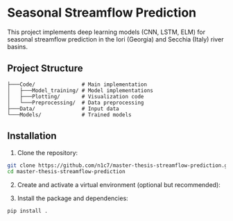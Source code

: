 # Seasonal Streamflow Prediction

This project implements deep learning models (CNN, LSTM, ELM) for seasonal streamflow prediction in the Iori (Georgia) and Secchia (Italy) river basins.

## Project Structure
```
├───Code/               # Main implementation
│   ├───Model_training/ # Model implementations
│   ├───Plotting/       # Visualization code
│   └───Preprocessing/  # Data preprocessing
├───Data/               # Input data
└───Models/             # Trained models
```

## Installation

1. Clone the repository:
```bash
git clone https://github.com/n1c7/master-thesis-streamflow-prediction.git
cd master-thesis-streamflow-prediction
```

2. Create and activate a virtual environment (optional but recommended):


3. Install the package and dependencies:
```bash
pip install .
```
